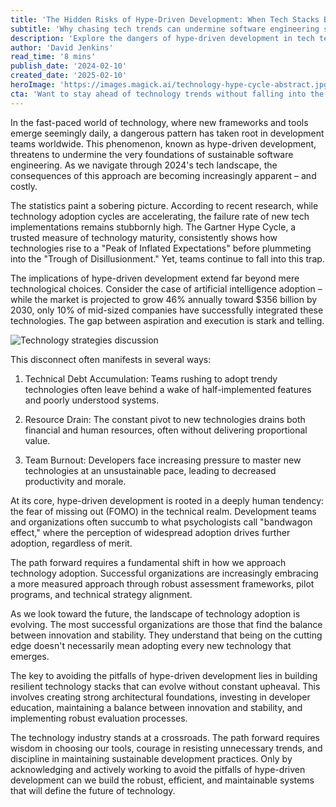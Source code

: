 ```yaml
---
title: 'The Hidden Risks of Hype-Driven Development: When Tech Stacks Become Obsessions'
subtitle: 'Why chasing tech trends can undermine software engineering success'
description: 'Explore the dangers of hype-driven development in tech teams and learn how to build sustainable technology stacks that balance innovation with stability. This analysis reveals why chasing trends often leads to technical debt and team burnout, while offering practical solutions for thoughtful technology adoption.'
author: 'David Jenkins'
read_time: '8 mins'
publish_date: '2024-02-10'
created_date: '2025-02-10'
heroImage: 'https://images.magick.ai/technology-hype-cycle-abstract.jpg'
cta: 'Want to stay ahead of technology trends without falling into the hype trap? Follow us on LinkedIn for regular insights on building sustainable tech strategies and avoiding common pitfalls in software development.'
---
```


In the fast-paced world of technology, where new frameworks and tools emerge seemingly daily, a dangerous pattern has taken root in development teams worldwide. This phenomenon, known as hype-driven development, threatens to undermine the very foundations of sustainable software engineering. As we navigate through 2024's tech landscape, the consequences of this approach are becoming increasingly apparent – and costly.

The statistics paint a sobering picture. According to recent research, while technology adoption cycles are accelerating, the failure rate of new tech implementations remains stubbornly high. The Gartner Hype Cycle, a trusted measure of technology maturity, consistently shows how technologies rise to a "Peak of Inflated Expectations" before plummeting into the "Trough of Disillusionment." Yet, teams continue to fall into this trap.

The implications of hype-driven development extend far beyond mere technological choices. Consider the case of artificial intelligence adoption – while the market is projected to grow 46% annually toward $356 billion by 2030, only 10% of mid-sized companies have successfully integrated these technologies. The gap between aspiration and execution is stark and telling.

![Technology strategies discussion](https://i.magick.ai/PIXE/1739212310128_magick_img.webp)

This disconnect often manifests in several ways:

1. Technical Debt Accumulation: Teams rushing to adopt trendy technologies often leave behind a wake of half-implemented features and poorly understood systems.

2. Resource Drain: The constant pivot to new technologies drains both financial and human resources, often without delivering proportional value.

3. Team Burnout: Developers face increasing pressure to master new technologies at an unsustainable pace, leading to decreased productivity and morale.

At its core, hype-driven development is rooted in a deeply human tendency: the fear of missing out (FOMO) in the technical realm. Development teams and organizations often succumb to what psychologists call "bandwagon effect," where the perception of widespread adoption drives further adoption, regardless of merit.

The path forward requires a fundamental shift in how we approach technology adoption. Successful organizations are increasingly embracing a more measured approach through robust assessment frameworks, pilot programs, and technical strategy alignment.

As we look toward the future, the landscape of technology adoption is evolving. The most successful organizations are those that find the balance between innovation and stability. They understand that being on the cutting edge doesn't necessarily mean adopting every new technology that emerges.

The key to avoiding the pitfalls of hype-driven development lies in building resilient technology stacks that can evolve without constant upheaval. This involves creating strong architectural foundations, investing in developer education, maintaining a balance between innovation and stability, and implementing robust evaluation processes.

The technology industry stands at a crossroads. The path forward requires wisdom in choosing our tools, courage in resisting unnecessary trends, and discipline in maintaining sustainable development practices. Only by acknowledging and actively working to avoid the pitfalls of hype-driven development can we build the robust, efficient, and maintainable systems that will define the future of technology.